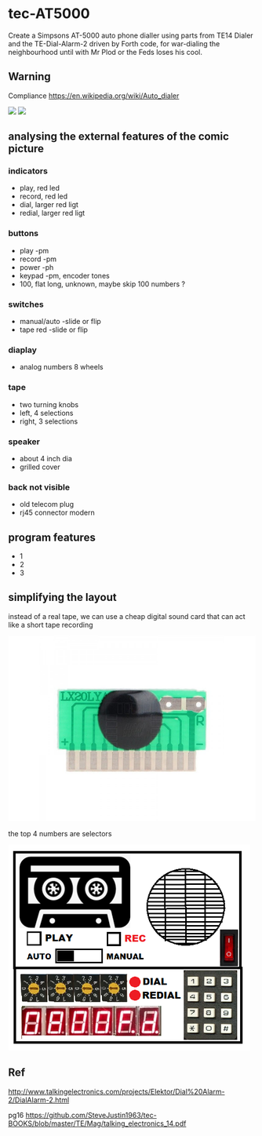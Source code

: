 # tec-AT5000
Create a Simpsons AT-5000 auto phone dialler using parts from TE14 Dialer and the TE-Dial-Alarm-2 driven by Forth code, for war-dialing the neighbourhood until with Mr Plod or the Feds loses his cool.

## Warning

Compliance
https://en.wikipedia.org/wiki/Auto_dialer


![](https://github.com/SteveJustin1963/tec-AT5000/blob/master/pics/fp1.png)
![](https://github.com/SteveJustin1963/tec-AT5000/blob/master/pics/kpkczu2ruyp11.png)

## analysing the external features of the comic picture

### indicators
- play, red led
- record, red led
- dial, larger red ligt
- redial, larger red ligt

### buttons
- play -pm
- record -pm
- power -ph
- keypad -pm, encoder tones
- 100, flat long, unknown, maybe skip 100 numbers ?

### switches
- manual/auto -slide or flip
- tape red -slide or flip

### diaplay
- analog numbers 8 wheels

### tape
- two turning knobs
- left, 4 selections
- right, 3 selections

### speaker
- about 4 inch dia
- grilled cover

### back not visible
- old telecom plug
- rj45 connector modern

## program features
- 1
- 2
- 3

## simplifying the layout
instead of a real tape, we can use a cheap digital sound card that can act like a short tape recording

![](https://github.com/SteveJustin1963/tec-AT5000/blob/master/docs/HW0640_3-800x600.jpg)

the top 4 numbers are selectors

![](https://github.com/SteveJustin1963/tec-AT5000/blob/master/pics/layout.png)


 
## Ref

http://www.talkingelectronics.com/projects/Elektor/Dial%20Alarm-2/DialAlarm-2.html

pg16   https://github.com/SteveJustin1963/tec-BOOKS/blob/master/TE/Mag/talking_electronics_14.pdf
